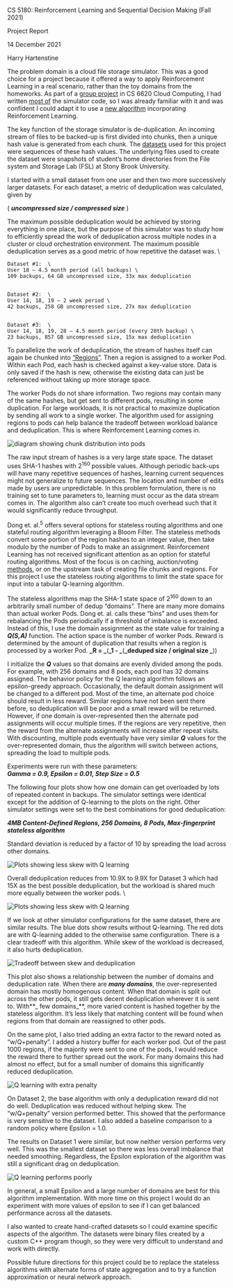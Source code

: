 CS 5180: Reinforcement Learning and Sequential Decision Making (Fall 2021) 

Project Report 

14 December 2021 

Harry Hartenstine

	

The problem domain is a cloud file storage simulator. This was a good choice for a project because it offered a way to apply Reinforcement Learning in a real scenario, rather than the toy domains from the homeworks. As part of a [group project](https://github.com/yrrah/cs6620-fall21-intelligent-assignment-of-data-to-dedup-nodes) in CS 6620 Cloud Computing, I had written [most of](https://github.com/yrrah/cs6620-fall21-intelligent-assignment-of-data-to-dedup-nodes/graphs/contributors?from=2021-09-19&to=2021-12-26) the simulator code, so I was already familiar with it and was confident I could adapt it to use a [new algorithm](https://github.com/yrrah/cs6620-fall21-intelligent-assignment-of-data-to-dedup-nodes/blob/main/simulator/front_end/src/front_end/routing/q_learning.py) incorporating Reinforcement Learning. 

The key function of the storage simulator is de-duplication. An incoming stream of files to be backed-up is first divided into chunks, then a unique hash value is generated from each chunk. The [datasets](https://tracer.filesystems.org/) used for this project were sequences of these hash values. The underlying files used to create the dataset were snapshots of student’s home directories from the File system and Storage Lab (FSL) at Stony Brook University. 

I started with a small dataset from one user and then two more successively larger datasets. For each dataset, a metric of deduplication was calculated, given by 

( **_uncompressed size / compressed size_** )

The maximum possible deduplication would be achieved by storing everything in one place, but the purpose of this simulator was to study how to efficiently spread the work of deduplication across multiple nodes in a cluster or cloud orchestration environment. The maximum possible deduplication serves as a good metric of how repetitive the dataset was.  \



    Dataset #1:  \
	User 18 – 4.5 month period (all backups) \
	109 backups, 64 GB uncompressed size, 33x max deduplication


    Dataset #2:  \
	User 14, 18, 19 – 2 week period \
	42 backups, 258 GB uncompressed size, 27x max deduplication


    Dataset #3:  \
	User 14, 18, 19, 28 – 4.5 month period (every 20th backup) \
	23 backups, 857 GB uncompressed size, 15x max deduplication

To parallelize the work of deduplication, the stream of hashes itself can again be chunked into [“Regions”](https://www.usenix.org/legacy/events/fast11/tech/full_papers/Dong.pdf). Then a region is assigned to a worker Pod. Within each Pod, each hash is checked against a key-value store. Data is only saved if the hash is new, otherwise the existing data can just be referenced without taking up more storage space. 

The worker Pods do not share information. Two regions may contain many of the same hashes, but get sent to different pods, resulting in some duplication. For large workloads, it is not practical to maximize duplication by sending all work to a single worker. The algorithm used for assigning regions to pods can help balance the tradeoff between workload balance and deduplication. This is where Reinforcement Learning comes in. 

![diagram showing chunk distribution into pods](dedup-pods.png "diagram showing chunk distribution into pods")

The raw input stream of hashes is a very large state space. The dataset uses SHA-1 hashes with 2<sup>160 </sup>possible values. Although periodic back-ups will have many repetitive sequences of hashes, learning current sequences might not generalize to future sequences. The location and number of edits made by users are unpredictable. In this problem formulation, there is no training set to tune parameters to, learning must occur as the data stream comes in. The algorithm also can’t create too much overhead such that it would significantly reduce throughput.

Dong et. al.<sup>5</sup> offers several options for stateless routing algorithms and one stateful routing algorithm leveraging a Bloom Filter. The stateless methods convert some portion of the region hashes to an integer value, then take modulo by the number of Pods to make an assignment. Reinforcement Learning has not received significant attention as an option for stateful routing algorithms. Most of the focus is on caching, auction/voting [methods](https://dl.acm.org/doi/epdf/10.1145/3183890), or on the upstream task of creating file chunks and regions. For this project I use the stateless routing algorithms to limit the state space for input into a tabular Q-learning algorithm. 

The stateless algorithms map the SHA-1 state space of 2<sup>160</sup> down to an arbitrarily small number of dedup “domains”. There are many more domains than actual worker Pods. Dong et. al. calls these “bins” and uses them for rebalancing the Pods periodically if a threshold of imbalance is exceeded. Instead of this, I use the domain assignment as the state value for training a **_Q(S,A)_** function. The action space is the number of worker Pods. Reward is determined by the amount of duplication that results when a region is processed by a worker Pod. **_R = _**(**_1 - _**(**_deduped size / original size _**)) 

I initialize the **_Q_** values so that domains are evenly divided among the pods. For example, with 256 domains and 8 pods, each pod has 32 domains assigned. The behavior policy for the Q learning algorithm follows an epsilon-greedy approach. Occasionally, the default domain assignment will be changed to a different pod. Most of the time, an alternate pod choice should result in less reward. Similar regions have not been sent there before, so deduplication will be poor and a small reward will be returned. However, if one domain is over-represented then the alternate pod assignments will occur multiple times. If the regions are very repetitive, then the reward from the alternate assignments will increase after repeat visits. With discounting, multiple pods eventually have very similar **_Q_** values for the over-represented domain, thus the algorithm will switch between actions, spreading the load to multiple pods. 

Experiments were run with these parameters: \
	**_Gamma = 0.9, Epsilon = 0.01, Step Size = 0.5_**

The following four plots show how one domain can get overloaded by lots of repeated content in backups. The simulator settings were identical except for the addition of Q-learning to the plots on the right. Other simulator settings were set to the best combinations for good deduplication:

**_4MB Content-Defined Regions, 256 Domains, 8 Pods, Max-fingerprint stateless algorithm_**

Standard deviation is reduced by a factor of 10 by spreading the load across other domains.

![Plots showing less skew with Q learning](less-skew1.png "Plots showing less skew with Q learning")

Overall deduplication reduces from 10.9X to 9.9X for Dataset 3 which had 15X as the best possible deduplication, but the workload is shared much more equally between the worker pods.  \

![Plots showing less skew with Q learning](less-skew2.png "Plots showing less skew with Q learning")

If we look at other simulator configurations for the same dataset, there are similar results. The blue dots show results without Q-learning. The red dots are with Q-learning added to the otherwise same configuration. There is a clear tradeoff with this algorithm. While skew of the workload is decreased, it also hurts deduplication.

![Tradeoff between skew and deduplication](skew-dedup-tradeoff.png "Tradeoff between skew and deduplication")

This plot also shows a relationship between the number of domains and deduplication rate. When there are **_many domains_**, the over-represented domain has mostly homogenous content. When that domain is split out across the other pods, it still gets decent deduplication wherever it is sent to. With**_ few domains_**, more varied content is hashed together by the stateless algorithm. It’s less likely that matching content will be found when regions from that domain are reassigned to other pods. 

On the same plot, I also tried adding an extra factor to the reward noted as “w/Q+penalty”. I added a history buffer for each worker pod. Out of the past 1000 regions, if the majority were sent to one of the pods, I would reduce the reward there to further spread out the work. For many domains this had almost no effect, but for a small number of domains this significantly reduced deduplication. 

![Q learning with extra penalty](with-penalty.png "Q learning with extra penalty")

On Dataset 2, the base algorithm with only a deduplication reward did not do well. Deduplication was reduced without helping skew.  The “w/Q+penalty” version performed better. This showed that the performance is very sensitive to the dataset. I also added a baseline comparison to a random policy where Epsilon = 1.0. 

The results on Dataset 1 were similar, but now neither version performs very well. This was the smallest dataset so there was less overall imbalance that needed smoothing. Regardless, the Epsilon exploration of the algorithm was still a significant drag on deduplication. 

![Q learning performs poorly](bad-dedup.png "Q learning performs poorly")

In general, a small Epsilon and a large number of domains are best for this algorithm implementation. With more time on this project I would do an experiment with more values of epsilon to see if I can get balanced performance across all the datasets. 

I also wanted to create hand-crafted datasets so I could examine specific aspects of the algorithm. The datasets were binary files created by a custom C++ program though, so they were very difficult to understand and work with directly. 

Possible future directions for this project could be to replace the stateless algorithms with alternate forms of state aggregation and to try a function approximation or neural network approach. 
